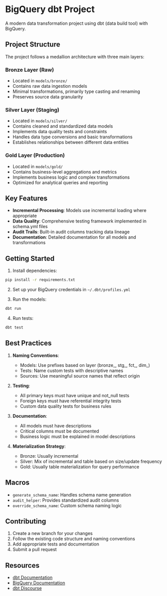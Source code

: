 # BigQuery dbt Project

A modern data transformation project using dbt (data build tool) with BigQuery.

## Project Structure

The project follows a medallion architecture with three main layers:

### Bronze Layer (Raw)
- Located in `models/bronze/`
- Contains raw data ingestion models
- Minimal transformations, primarily type casting and renaming
- Preserves source data granularity

### Silver Layer (Staging)
- Located in `models/silver/`
- Contains cleaned and standardized data models
- Implements data quality tests and constraints
- Handles data type conversions and basic transformations
- Establishes relationships between different data entities

### Gold Layer (Production)
- Located in `models/gold/`
- Contains business-level aggregations and metrics
- Implements business logic and complex transformations
- Optimized for analytical queries and reporting

## Key Features

- **Incremental Processing**: Models use incremental loading where appropriate
- **Data Quality**: Comprehensive testing framework implemented in schema.yml files
- **Audit Trails**: Built-in audit columns tracking data lineage
- **Documentation**: Detailed documentation for all models and transformations

## Getting Started

1. Install dependencies:
```bash
pip install -r requirements.txt
```

2. Set up your BigQuery credentials in `~/.dbt/profiles.yml`

3. Run the models:
```bash
dbt run
```

4. Run tests:
```bash
dbt test
```

## Best Practices

1. **Naming Conventions**:
   - Models: Use prefixes based on layer (bronze_, stg_, fct_, dim_)
   - Tests: Name custom tests with descriptive names
   - Sources: Use meaningful source names that reflect origin

2. **Testing**:
   - All primary keys must have unique and not_null tests
   - Foreign keys must have referential integrity tests
   - Custom data quality tests for business rules

3. **Documentation**:
   - All models must have descriptions
   - Critical columns must be documented
   - Business logic must be explained in model descriptions

4. **Materialization Strategy**:
   - Bronze: Usually incremental
   - Silver: Mix of incremental and table based on size/update frequency
   - Gold: Usually table materialization for query performance

## Macros

- `generate_schema_name`: Handles schema name generation
- `audit_helper`: Provides standardized audit columns
- `override_schema_name`: Custom schema naming logic

## Contributing

1. Create a new branch for your changes
2. Follow the existing code structure and naming conventions
3. Add appropriate tests and documentation
4. Submit a pull request

## Resources
- [dbt Documentation](https://docs.getdbt.com/)
- [BigQuery Documentation](https://cloud.google.com/bigquery/docs)
- [dbt Discourse](https://discourse.getdbt.com/)